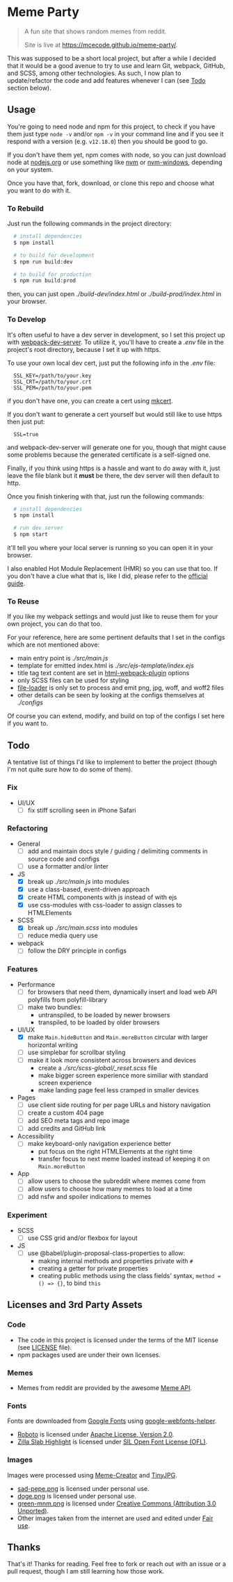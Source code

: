 # Meme Party

> A fun site that shows random memes from reddit.
>
> Site is live at <https://mcecode.github.io/meme-party/>.

This was supposed to be a short local project, but after a while I decided that it would be a good avenue to try to use and learn Git, webpack, GitHub, and SCSS, among other technologies. As such, I now plan to update/refactor the code and add features whenever I can (see [Todo](#todo) section below).

## Usage

You're going to need node and npm for this project, to check if you have them just type `node -v` and/or `npm -v` in your command line and if you see it respond with a version (e.g. `v12.18.0`) then you should be good to go.

If you don't have them yet, npm comes with node, so you can just download node at [nodejs.org](https://nodejs.org/) or use something like [nvm](https://github.com/nvm-sh/nvm) or [nvm-windows](https://github.com/coreybutler/nvm-windows), depending on your system.

Once you have that, fork, download, or clone this repo and choose what you want to do with it.

### To Rebuild

Just run the following commands in the project directory:

```bash
  # install dependencies
  $ npm install

  # to build for development
  $ npm run build:dev

  # to build for production
  $ npm run build:prod
```

then, you can just open *./build-dev/index.html* or *./build-prod/index.html* in your browser.

### To Develop

It's often useful to have a dev server in development, so I set this project up with [webpack-dev-server](https://github.com/webpack/webpack-dev-server). To utilize it, you'll have to create a *.env* file in the project's root directory, because I set it up with https.

To use your own local dev cert, just put the following info in the *.env* file:

```text
  SSL_KEY=/path/to/your.key
  SSL_CRT=/path/to/your.crt
  SSL_PEM=/path/to/your.pem
```

if you don't have one, you can create a cert using [mkcert](https://github.com/FiloSottile/mkcert).

If you don't want to generate a cert yourself but would still like to use https then just put:

```text
  SSL=true
```

and webpack-dev-server will generate one for you, though that might cause some problems because the generated certificate is a self-signed one.

Finally, if you think using https is a hassle and want to do away with it, just leave the file blank but it **must** be there, the dev server will then default to http.

Once you finish tinkering with that, just run the following commands:

```bash
  # install dependencies
  $ npm install

  # run dev server
  $ npm start
```

it'll tell you where your local server is running so you can open it in your browser.

I also enabled Hot Module Replacement (HMR) so you can use that too. If you don't have a clue what that is, like I did, please refer to the [official guide](https://v4.webpack.js.org/guides/hot-module-replacement/).

### To Reuse

If you like my webpack settings and would just like to reuse them for your own project, you can do that too.

For your reference, here are some pertinent defaults that I set in the configs which are not mentioned above:

- main entry point is *./src/main.js*
- template for emitted index.html is *./src/ejs-template/index.ejs*
- title tag text content are set in [html-webpack-plugin](https://github.com/jantimon/html-webpack-plugin#options) options
- only SCSS files can be used for styling
- [file-loader](https://github.com/webpack-contrib/file-loader) is only set to process and emit png, jpg, woff, and woff2 files
- other details can be seen by looking at the configs themselves at *./configs*

Of course you can extend, modify, and build on top of the configs I set here if you want to.

## Todo

A tentative list of things I'd like to implement to better the project (though I'm not quite sure how to do some of them).

### Fix

- UI/UX
  - [ ] fix stiff scrolling seen in iPhone Safari

### Refactoring

- General
  - [ ] add and maintain docs style / guiding / delimiting comments in source code and configs
  - [ ] use a formatter and/or linter
- JS
  - [x] break up *./src/main.js* into modules
  - [x] use a class-based, event-driven approach
  - [x] create HTML components with js instead of with ejs
  - [x] use css-modules with css-loader to assign classes to HTMLElements
- SCSS
  - [x] break up *./src/main.scss* into modules
  - [ ] reduce media query use
- webpack
  - [ ] follow the DRY principle in configs

### Features

- Performance
  - [ ] for browsers that need them, dynamically insert and load web API polyfills from polyfill-library
  - [ ] make two bundles:
    - untranspiled, to be loaded by newer browsers
    - transpiled, to be loaded by older browsers
- UI/UX
  - [x] make `Main.hideButton` and `Main.moreButton` circular with larger horizontal writing
  - [ ] use simplebar for scrollbar styling
  - [ ] make it look more consistent across browsers and devices
    - create a *./src/scss-global/_reset.scss* file
    - make bigger screen experience more similiar with standard screen experience
    - make landing page feel less cramped in smaller devices
- Pages
  - [ ] use client side routing for per page URLs and history navigation
  - [ ] create a custom 404 page
  - [ ] add SEO meta tags and repo image
  - [ ] add credits and GitHub link
- Accessibility
  - [ ] make keyboard-only navigation experience better
    - put focus on the right HTMLElements at the right time
    - transfer focus to next meme loaded instead of keeping it on `Main.moreButton`
- App
  - [ ] allow users to choose the subreddit where memes come from
  - [ ] allow users to choose how many memes to load at a time
  - [ ] add nsfw and spoiler indications to memes

### Experiment

- SCSS
  - [ ] use CSS grid and/or flexbox for layout
- JS
  - [ ] use @babel/plugin-proposal-class-properties to allow:
    - making internal methods and properties private with `#`
    - creating a getter for private properties
    - creating public methods using the class fields' syntax, `method = () => {}`, to bind `this`

## Licenses and 3rd Party Assets

### Code

- The code in this project is licensed under the terms of the MIT license (see [LICENSE](LICENSE) file).
- npm packages used are under their own licenses.

### Memes

- Memes from reddit are provided by the awesome [Meme API](https://github.com/R3l3ntl3ss/Meme_Api).

### Fonts

Fonts are downloaded from [Google Fonts](https://fonts.google.com/) using [google-webfonts-helper](https://google-webfonts-helper.herokuapp.com/fonts).

- [Roboto](https://fonts.google.com/specimen/Roboto) is licensed under [Apache License, Version 2.0](https://www.apache.org/licenses/LICENSE-2.0).
- [Zilla Slab Highlight](https://fonts.google.com/specimen/Zilla+Slab+Highlight) is licensed under [SIL Open Font License (OFL)](https://scripts.sil.org/cms/scripts/page.php?site_id=nrsi&id=OFL).

### Images

Images were processed using [Meme-Creator](https://meme-creator.com/) and [TinyJPG](https://tinyjpg.com/).

- [sad-pepe.png](https://www.pngkey.com/detail/u2q8q8o0t4u2r5y3_stickpng-rare-pepe-sad-frog-sad-pepe/) is licensed under personal use.
- [doge.png](https://www.pngkey.com/detail/u2a9o0y3o0e6r5o0_doge-fluffy-artwork-doge-png/) is licensed under personal use.
- [green-mnm.png](https://www.iconfinder.com/icons/312566/chocolate_color_colour_green_m%26m_icon) is licensed under [Creative Commons (Attribution 3.0 Unported)](https://creativecommons.org/licenses/by/3.0/).
- Other images taken from the internet are used and edited under [Fair use](https://www.copyright.gov/title17/92chap1.html#107).

## Thanks

That's it! Thanks for reading. Feel free to fork or reach out with an issue or a pull request, though I am still learning how those work.